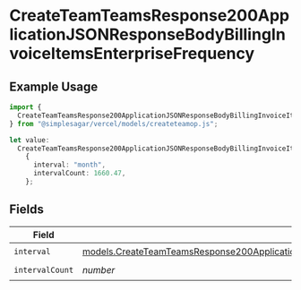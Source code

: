 # CreateTeamTeamsResponse200ApplicationJSONResponseBodyBillingInvoiceItemsEnterpriseFrequency

## Example Usage

```typescript
import {
  CreateTeamTeamsResponse200ApplicationJSONResponseBodyBillingInvoiceItemsEnterpriseFrequency,
} from "@simplesagar/vercel/models/createteamop.js";

let value:
  CreateTeamTeamsResponse200ApplicationJSONResponseBodyBillingInvoiceItemsEnterpriseFrequency =
    {
      interval: "month",
      intervalCount: 1660.47,
    };
```

## Fields

| Field                                                                                                                                                                                                        | Type                                                                                                                                                                                                         | Required                                                                                                                                                                                                     | Description                                                                                                                                                                                                  |
| ------------------------------------------------------------------------------------------------------------------------------------------------------------------------------------------------------------ | ------------------------------------------------------------------------------------------------------------------------------------------------------------------------------------------------------------ | ------------------------------------------------------------------------------------------------------------------------------------------------------------------------------------------------------------ | ------------------------------------------------------------------------------------------------------------------------------------------------------------------------------------------------------------ |
| `interval`                                                                                                                                                                                                   | [models.CreateTeamTeamsResponse200ApplicationJSONResponseBodyBillingInvoiceItemsEnterpriseInterval](../models/createteamteamsresponse200applicationjsonresponsebodybillinginvoiceitemsenterpriseinterval.md) | :heavy_check_mark:                                                                                                                                                                                           | N/A                                                                                                                                                                                                          |
| `intervalCount`                                                                                                                                                                                              | *number*                                                                                                                                                                                                     | :heavy_check_mark:                                                                                                                                                                                           | N/A                                                                                                                                                                                                          |